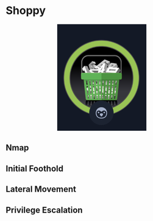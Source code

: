 # Shoppy
 <p align="center">
<img src="shoppy.png">
<br>
 </p>

## Nmap

## Initial Foothold

## Lateral Movement

## Privilege Escalation 
